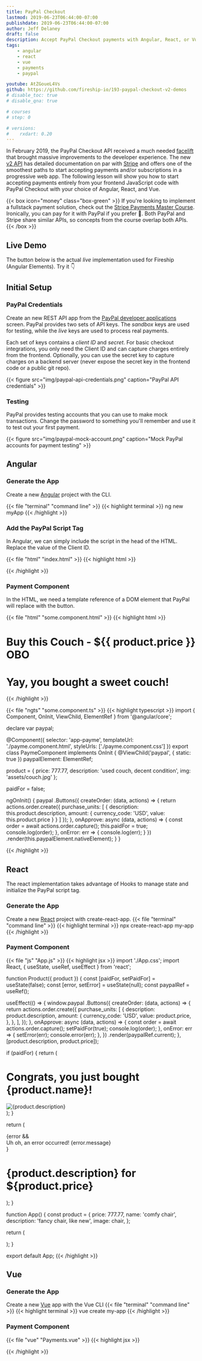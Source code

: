 ```yaml
---
title: PayPal Checkout
lastmod: 2019-06-23T06:44:00-07:00
publishdate: 2019-06-23T06:44:00-07:00
author: Jeff Delaney
draft: false
description: Accept PayPal Checkout payments with Angular, React, or Vue
tags: 
    - angular
    - react
    - vue
    - payments
    - paypal

youtube: AtZGoueL4Vs
github: https://github.com/fireship-io/193-paypal-checkout-v2-demos
# disable_toc: true
# disable_qna: true

# courses
# step: 0

# versions:
#    rxdart: 0.20
---
```


In February 2019, the PayPal Checkout API received a much needed [facelift](https://medium.com/paypal-engineering/launch-v2-paypal-checkout-apis-45435398b987) that brought massive improvements to the developer experience. The new [v2 API](https://developer.paypal.com/docs/api/overview/) has detailed documentation on par with [Stripe](/tags/stripe) and offers one of the smoothest paths to start accepting payments and/or subscriptions in a progressive web app. The following lesson will show you how to start accepting payments entirely from your frontend JavaScript code with PayPal Checkout with your choice of Angular, React, and Vue. 

{{< box icon="money" class="box-green" >}}
If you're looking to implement a fullstack payment solution, check out the [Stripe Payments Master Course](/courses/stripe). Ironically, you can pay for it with PayPal if you prefer 🤷. Both PayPal and Stripe share similar APIs, so concepts from the course overlap both APIs.  
{{< /box >}}

## Live Demo

The button below is the actual *live* implementation used for Fireship (Angular Elements). Try it 👇

<product-select class-name="btn btn-lg" product-id="proLifetime" text="Upgrade for Life 🦄🚀"></product-select>
<payment-form></payment-form>


## Initial Setup

### PayPal Credentials

Create an new REST API app from the [PayPal developer applications](https://developer.paypal.com/developer/applications/) screen. PayPal provides two sets of API keys. The *sandbox* keys are used for testing, while the *live* keys are used to process real payments.

Each set of keys contains a *client ID* and *secret*. For basic checkout integrations, you only need the Client ID and can capture charges entirely from the frontend. Optionally, you can use the secret key to capture charges on a backend server (never expose the secret key in the frontend code or a public git repo). 


{{< figure src="img/paypal-api-credentials.png" caption="PayPal API credentials" >}}



### Testing 

PayPal provides testing accounts that you can use to make mock transactions. Change the password to something you'll remember and use it to test out your first payment. 

{{< figure src="img/paypal-mock-account.png" caption="Mock PayPal accounts for payment testing" >}}


## Angular

### Generate the App

Create a new [Angular](https://angular.io/) project with the CLI. 

{{< file "terminal" "command line" >}}
{{< highlight terminal >}}
ng new myApp
{{< /highlight >}}

### Add the PayPal Script Tag

In Angular, we can simply include the script in the head of the HTML. Replace the value of the Client ID. 

{{< file "html" "index.html" >}}
{{< highlight html >}}
<head>

  <!-- ... other stuff -->
  <script
    src="https://www.paypal.com/sdk/js?client-id=YOUR-CLIENT-ID">
  </script>
</head>
{{< /highlight >}}

### Payment Component

In the HTML, we need a template reference of a DOM element that PayPal will replace with the button. 

{{< file "html" "some.component.html" >}}
{{< highlight html >}}
<div *ngIf="!paidFor">
  <h1>Buy this Couch - ${{ product.price }} OBO</h1>
</div>

<div *ngIf=paidFor>
  <h1>Yay, you bought a sweet couch!</h1>
</div>


<div #paypal></div>
{{< /highlight >}}


{{< file "ngts" "some.component.ts" >}}
{{< highlight typescript >}}
import { Component, OnInit, ViewChild, ElementRef } from '@angular/core';

declare var paypal;

@Component({
  selector: 'app-payme',
  templateUrl: './payme.component.html',
  styleUrls: ['./payme.component.css']
})
export class PaymeComponent implements OnInit {
  @ViewChild('paypal', { static: true }) paypalElement: ElementRef;

  product = {
    price: 777.77,
    description: 'used couch, decent condition',
    img: 'assets/couch.jpg'
  };

  paidFor = false;

  ngOnInit() {
    paypal
      .Buttons({
        createOrder: (data, actions) => {
          return actions.order.create({
            purchase_units: [
              {
                description: this.product.description,
                amount: {
                  currency_code: 'USD',
                  value: this.product.price
                }
              }
            ]
          });
        },
        onApprove: async (data, actions) => {
          const order = await actions.order.capture();
          this.paidFor = true;
          console.log(order);
        },
        onError: err => {
          console.log(err);
        }
      })
      .render(this.paypalElement.nativeElement);
  }
}

{{< /highlight >}}

## React

The react implementation takes advantage of Hooks to manage state and initialize the PayPal script tag. 

### Generate the App

Create a new [React](https://reactjs.org/) project with create-react-app. 
{{< file "terminal" "command line" >}}
{{< highlight terminal >}}
npx create-react-app my-app
{{< /highlight >}}

### Payment Component

{{< file "js" "App.js" >}}
{{< highlight jsx >}}
import './App.css';
import React, { useState, useRef, useEffect } from 'react';

function Product({ product }) {
  const [paidFor, setPaidFor] = useState(false);
  const [error, setError] = useState(null);
  const paypalRef = useRef();

  useEffect(() => {
    window.paypal
      .Buttons({
        createOrder: (data, actions) => {
          return actions.order.create({
            purchase_units: [
              {
                description: product.description,
                amount: {
                  currency_code: 'USD',
                  value: product.price,
                },
              },
            ],
          });
        },
        onApprove: async (data, actions) => {
          const order = await actions.order.capture();
          setPaidFor(true);
          console.log(order);
        },
        onError: err => {
          setError(err);
          console.error(err);
        },
      })
      .render(paypalRef.current);
  }, [product.description, product.price]);

  if (paidFor) {
    return (
      <div>
        <h1>Congrats, you just bought {product.name}!</h1>
        <img alt={product.description} src={gif} />
      </div>
    );
  }

  return (
    <div>
      {error && <div>Uh oh, an error occurred! {error.message}</div>}
      <h1>
        {product.description} for ${product.price}
      </h1>
      <div ref={paypalRef} />
    </div>
  );
}

function App() {
  const product = {
    price: 777.77,
    name: 'comfy chair',
    description: 'fancy chair, like new',
    image: chair,
  };

  return (
    <div className="App">
      <Product product={product} />
    </div>
  );
}

export default App;
{{< /highlight >}}


## Vue

### Generate the App

Create a new [Vue](https://vuejs.org/) app with the Vue CLI
{{< file "terminal" "command line" >}}
{{< highlight terminal >}}
vue create my-app
{{< /highlight >}}

### Payment Component

{{< file "vue" "Payments.vue" >}}
{{< highlight jsx >}}
<template>
  <div>
    <div v-if="!paidFor">
      <h1>Buy this Lamp - ${{ product.price }} OBO</h1>

      <p>{{ product.description }}</p>

    </div>

    <div v-if="paidFor">
      <h1>Noice, you bought a beautiful lamp!</h1>
    </div>

    <div ref="paypal"></div>
  </div>
</template>

<script>
// import image from "../assets/lamp.png"
export default {
  name: "HelloWorld",

  data: function() {
    return {
      loaded: false,
      paidFor: false,
      product: {
        price: 777.77,
        description: "leg lamp from that one movie",
        img: "./assets/lamp.jpg"
      }
    };
  },
  mounted: function() {
    const script = document.createElement("script");
    script.src =
      "https://www.paypal.com/sdk/js?client-id=YOUR-CLIENT-ID";
    script.addEventListener("load", this.setLoaded);
    document.body.appendChild(script);
  },
  methods: {
    setLoaded: function() {
      this.loaded = true;
      window.paypal
        .Buttons({
          createOrder: (data, actions) => {
            return actions.order.create({
              purchase_units: [
                {
                  description: this.product.description,
                  amount: {
                    currency_code: "USD",
                    value: this.product.price
                  }
                }
              ]
            });
          },
          onApprove: async (data, actions) => {
            const order = await actions.order.capture();
            this.paidFor = true;
            console.log(order);
          },
          onError: err => {
            console.log(err);
          }
        })
        .render(this.$refs.paypal);
    }
  }
};
</script>
{{< /highlight >}}




